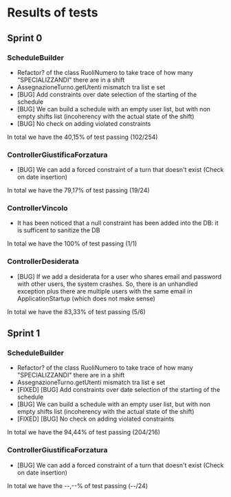 # Results of tests
## Sprint 0

### ScheduleBuilder
- Refactor? of the class RuoliNumero to take trace of how many "SPECIALIZZANDI" there are in a shift
- AssegnazioneTurno.getUtenti mismatch tra list e set
- [BUG] Add constraints over date selection of the starting of the schedule
- [BUG] We can build a schedule with an empty user list, but with non empty shifts list (incoherency with the actual state of the shift)
- [BUG] No check on adding violated constraints

In total we have the 40,15% of test passing (102/254)

### ControllerGiustificaForzatura
- [BUG] We can add a forced constraint of a turn that doesn't exist (Check on date insertion)

In total we have the 79,17% of test passing (19/24)

### ControllerVincolo
- It has been noticed that a null constraint has been added into the DB: it is sufficent to sanitize the DB

In total we have the 100% of test passing (1/1)

### ControllerDesiderata
- [BUG] If we add a desiderata for a user who shares email and password with other users, the system crashes. So, there is an unhandled exception plus there are multiple users with the same email in ApplicationStartup (which does not make sense)

In total we have the 83,33% of test passing (5/6)

## Sprint 1
### ScheduleBuilder
- Refactor? of the class RuoliNumero to take trace of how many "SPECIALIZZANDI" there are in a shift
- AssegnazioneTurno.getUtenti mismatch tra list e set
- [FIXED] [BUG] Add constraints over date selection of the starting of the schedule
- [BUG] We can build a schedule with an empty user list, but with non empty shifts list (incoherency with the actual state of the shift)
- [FIXED] [BUG] No check on adding violated constraints

In total we have the 94,44% of test passing (204/216)

### ControllerGiustificaForzatura
- [BUG] We can add a forced constraint of a turn that doesn't exist (Check on date insertion)

In total we have the --,--% of test passing (--/24)
